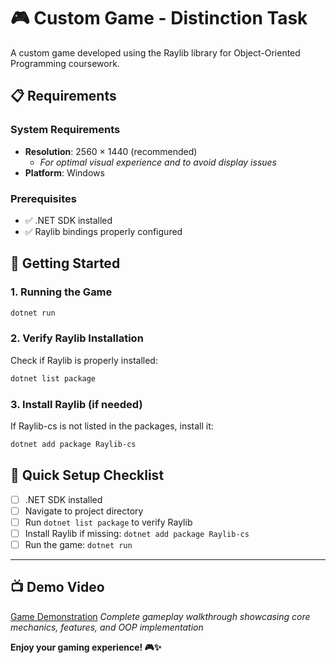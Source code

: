 # 🎮 Custom Game - Distinction Task

A custom game developed using the Raylib library for Object-Oriented Programming coursework.

## 📋 Requirements

### System Requirements
- **Resolution**: 2560 × 1440 (recommended)
  - *For optimal visual experience and to avoid display issues*
- **Platform**: Windows

### Prerequisites
- ✅ .NET SDK installed
- ✅ Raylib bindings properly configured

## 🚀 Getting Started

### 1. Running the Game
```bash
dotnet run
```

### 2. Verify Raylib Installation
Check if Raylib is properly installed:
```bash
dotnet list package
```

### 3. Install Raylib (if needed)
If Raylib-cs is not listed in the packages, install it:
```bash
dotnet add package Raylib-cs
```

## 🎯 Quick Setup Checklist
- [ ] .NET SDK installed
- [ ] Navigate to project directory
- [ ] Run `dotnet list package` to verify Raylib
- [ ] Install Raylib if missing: `dotnet add package Raylib-cs`
- [ ] Run the game: `dotnet run`

---

## 📺 Demo Video
[Game Demonstration](https://www.youtube.com/watch?v=NEXnctltxkU&t=1s)
*Complete gameplay walkthrough showcasing core mechanics, features, and OOP implementation*

**Enjoy your gaming experience! 🎮✨**
